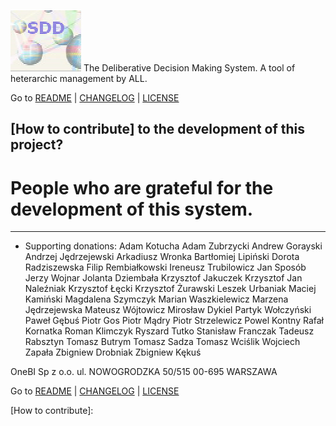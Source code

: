 ![](https://github.com/madrypiotr/SDD/blob/master/client/stylesheets/sdd.jpg) The Deliberative Decision Making System. A tool of heterarchic management by ALL.

Go to [README] | [CHANGELOG] | [LICENSE]

## [How to contribute] to the development of this project?

# People who are grateful for the development of this system.
---
* Supporting donations:
Adam Kotucha
Adam Zubrzycki
Andrew Gorayski
Andrzej Jędrzejewski
Arkadiusz Wronka
Bartłomiej Lipiński
Dorota Radziszewska
Filip Rembiałkowski
Ireneusz Trubilowicz
Jan Sposób
Jerzy Wojnar
Jolanta Dziembała
Krzysztof Jakuczek
Krzysztof Jan Naleźniak
Krzysztof Łęcki
Krzysztof Żurawski
Leszek Urbaniak
Maciej Kamiński
Magdalena Szymczyk
Marian Waszkielewicz
Marzena Jędrzejewska
Mateusz Wójtowicz
Mirosław Dykiel
Partyk Wołczyński
Paweł Gębuś
Piotr Gos
Piotr Mądry
Piotr Strzelewicz
Powel Kontny
Rafał Kornatka
Roman Klimczyk
Ryszard Tutko
Stanisław Franczak
Tadeusz Rabsztyn
Tomasz Butrym
Tomasz Sadza
Tomasz Wciślik
Wojciech Zapała
Zbigniew Drobniak
Zbigniew Kękuś



OneBI Sp z o.o. ul. NOWOGRODZKA 50/515
00-695 WARSZAWA


Go to [README] | [CHANGELOG] | [LICENSE]

[SDD]: http://sdd.ha.pl
[SDD GitHub issue page]: https://github.com/madrypiotr/SDD/issues
[Download the SDD source code]: https://github.com/madrypiotr/SDD
[Install the METEOR]: https://www.meteor.com/install
[METEOR]: https://github.com/meteor/meteor
[MongoDB]: https://github.com/mongodb
[NodeJS]: https://github.com/nodejs/node/blob/master/LICENSE
[HTML5]: https://www.w3.org/2011/03/html-license-options.html
[jQuery]: https://github.com/jquery/jquery/blob/master/LICENSE.txt
[Bootstrap]: https://github.com/twbs/bootstrap
[README]: https://github.com/madrypiotr/SDD/blob/master/README.md
[LICENSE]: https://github.com/madrypiotr/SDD/blob/master/LICENSE.md
[CHANGELOG]: https://github.com/madrypiotr/SDD/blob/master/CHANGELOG.md
[How to contribute]: 

